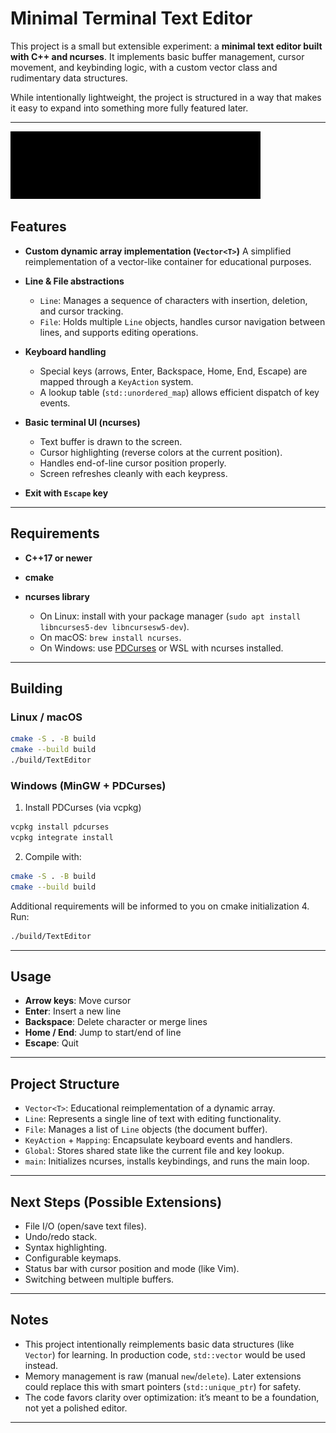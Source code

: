 # Minimal Terminal Text Editor

This project is a small but extensible experiment: a **minimal text editor built with C++ and ncurses**.
It implements basic buffer management, cursor movement, and keybinding logic, with a custom vector class and rudimentary data structures.

While intentionally lightweight, the project is structured in a way that makes it easy to expand into something more fully featured later.

---

![TextEditor Demo](media/demo.gif)

## Features

* **Custom dynamic array implementation (`Vector<T>`)**
  A simplified reimplementation of a vector-like container for educational purposes.

* **Line & File abstractions**

  * `Line`: Manages a sequence of characters with insertion, deletion, and cursor tracking.
  * `File`: Holds multiple `Line` objects, handles cursor navigation between lines, and supports editing operations.

* **Keyboard handling**

  * Special keys (arrows, Enter, Backspace, Home, End, Escape) are mapped through a `KeyAction` system.
  * A lookup table (`std::unordered_map`) allows efficient dispatch of key events.

* **Basic terminal UI (ncurses)**

  * Text buffer is drawn to the screen.
  * Cursor highlighting (reverse colors at the current position).
  * Handles end-of-line cursor position properly.
  * Screen refreshes cleanly with each keypress.

* **Exit with `Escape` key**

---

## Requirements

* **C++17 or newer**
* **cmake**
* **ncurses library**

  * On Linux: install with your package manager (`sudo apt install libncurses5-dev libncursesw5-dev`).
  * On macOS: `brew install ncurses`.
  * On Windows: use [PDCurses](https://pdcurses.org/) or WSL with ncurses installed.

---

## Building

### Linux / macOS

```bash
cmake -S . -B build
cmake --build build
./build/TextEditor
```

### Windows (MinGW + PDCurses)

1. Install PDCurses (via vcpkg)
```bash
vcpkg install pdcurses
vcpkg integrate install
```
2. Compile with:
```bash
cmake -S . -B build
cmake --build build  
```
Additional requirements will be informed to you on cmake initialization
4. Run:
```bash
./build/TextEditor
```
---

## Usage

* **Arrow keys**: Move cursor
* **Enter**: Insert a new line
* **Backspace**: Delete character or merge lines
* **Home / End**: Jump to start/end of line
* **Escape**: Quit

---

## Project Structure

* `Vector<T>`: Educational reimplementation of a dynamic array.
* `Line`: Represents a single line of text with editing functionality.
* `File`: Manages a list of `Line` objects (the document buffer).
* `KeyAction` + `Mapping`: Encapsulate keyboard events and handlers.
* `Global`: Stores shared state like the current file and key lookup.
* `main`: Initializes ncurses, installs keybindings, and runs the main loop.

---

## Next Steps (Possible Extensions)

* File I/O (open/save text files).
* Undo/redo stack.
* Syntax highlighting.
* Configurable keymaps.
* Status bar with cursor position and mode (like Vim).
* Switching between multiple buffers.

---

## Notes

* This project intentionally reimplements basic data structures (like `Vector`) for learning. In production code, `std::vector` would be used instead.
* Memory management is raw (manual `new`/`delete`). Later extensions could replace this with smart pointers (`std::unique_ptr`) for safety.
* The code favors clarity over optimization: it’s meant to be a foundation, not yet a polished editor.

---
